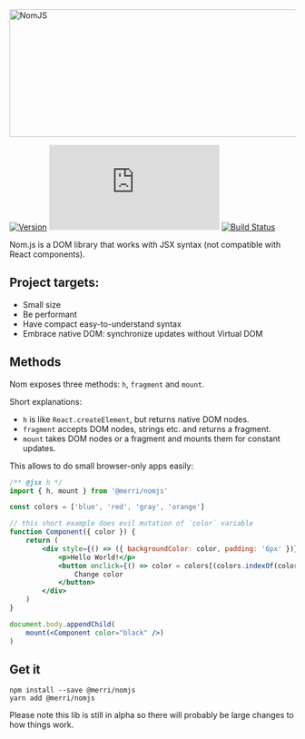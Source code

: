 <img alt="NomJS" src="http://merri.net/github-nomjs_720x225.png" height="225" width="720" />

[![Version](https://img.shields.io/npm/v/@merri/nomjs.svg)](https://www.npmjs.com/package/@merri/nomjs)
[![gzip size](https://img.badgesize.io/https://unpkg.com/@merri/nomjs@latest/lib/umd/nom.js?compression=gzip)](https://unpkg.com/@merri/nomjs@latest/lib/umd/nom.js)
[![Build Status](https://travis-ci.org/Merri/nomjs.svg)](https://travis-ci.org/Merri/nomjs)

Nom.js is a DOM library that works with JSX syntax (not compatible with React components).

## Project targets:

- Small size
- Be performant
- Have compact easy-to-understand syntax
- Embrace native DOM: synchronize updates without Virtual DOM

## Methods

Nom exposes three methods: `h`, `fragment` and `mount`.

Short explanations:

- `h` is like `React.createElement`, but returns native DOM nodes.
- `fragment` accepts DOM nodes, strings etc. and returns a fragment.
- `mount` takes DOM nodes or a fragment and mounts them for constant updates.

This allows to do small browser-only apps easily:

```jsx
/** @jsx h */
import { h, mount } from '@merri/nomjs'

const colors = ['blue', 'red', 'gray', 'orange']

// this short example does evil mutation of `color` variable
function Component({ color }) {
    return (
        <div style={() => ({ backgroundColor: color, padding: '6px' })}>
            <p>Hello World!</p>
            <button onclick={() => color = colors[(colors.indexOf(color) + 1) % colors.length]}>
                Change color
            </button>
        </div>
    )
}

document.body.appendChild(
    mount(<Component color="black" />)
)
```

## Get it

```
npm install --save @merri/nomjs
yarn add @merri/nomjs
```

Please note this lib is still in alpha so there will probably be large changes to how things work.
